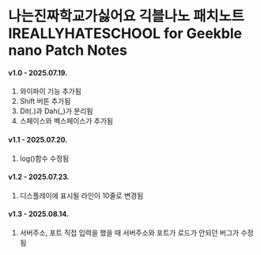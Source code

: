 # 나는진짜학교가싫어요 긱블나노 패치노트<br>IREALLYHATESCHOOL for Geekble nano Patch Notes

#### v1.0 - 2025.07.19.
1. 와이파이 기능 추가됨
2. Shift 버튼 추가됨
3. Dit(.)과 Dah(_)가 분리됨
4. 스페이스와 벡스페이스가 추가됨

#### v1.1 - 2025.07.20.
1. log()함수 수정됨

#### v1.2 - 2025.07.23.
1. 디스플레이에 표시될 라인이 10줄로 변경됨

#### v1.3 - 2025.08.14.
1. 서버주소, 포트 직접 입력을 했을 때 서버주소와 포트가 로드가 안되던 버그가 수정됨
